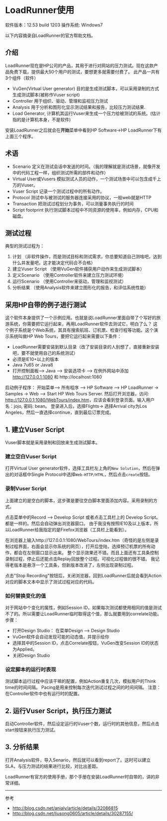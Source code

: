 LoadRunner使用
======

软件版本：12.53 build 1203
操作系统: Windows7

以下内容摘录自LoadRunner的官方帮助文档。

## 介绍
LoadRunner现在是HP公司的产品，其用于进行对网站的压力测试。现在这款产品免费下载，提供最大50个用户的测试，要想更多就需要付费了。
此产品一共有3个组件（软件）

- VuGen(Virtual User generator) 目的是生成测试脚本，可以采用录制的方式生成测试脚本(被称作Vuser script)
- Controller 用于组织、驱动、管理和监视压力测试
- Analysis 用于分析和图形化显示测试结果和报告，比较压力测试结果.
- Load Generator, 计算机其运行Vuser来生成一个压力给被测试的系统。(估计指的是计算机本身，不是软件)

安装LoadRunner之后就会在**开始**菜单中看到HP Software->HP LoadRunner下有上面三个程序。

## 术语

- Scenario 定义在测试会话中发送的时间。（我的理解就是测试场景，就像开发中的代码工程一样，组织测试所需的部件和动作）
- Virtual User或Vusers 模拟测试人员的动作，一个测试场景中可以包含成千上万的Vuser。
- Vuser Script 记录一个测试过程中的所有动作。
- Protocol 测试中与被测试的服务器连接采用的协议，一般web就是HTTP
- Transaction 把测试过程划分为事务，可以测量事务执行的时间
- Script footprint 执行测试脚本过程中不同资源的使用率，例如内存，CPU和磁盘。

## 测试过程

典型的测试过程为：

1. 计划 （非软件操作，而是测试目标和测试需求，你总要知道自己测啥吧，达到什么并发量吧，这才能决定代码合不合格）
2. 建立Vuser Script （使用VuGen软件捕获用户动作来生成测试脚本）
3. 定义Scenario  （使用Controller软件来建立压力测试环境）
4. 运行Scenario （使用Controller来驱动，管理和监视测试）
5. 分析结果  （使用Analysis软件来建立图形化的报告，和评估系统性能）

## 采用HP自带的例子进行测试
这个软件本身提供了一个示例应用。也就是说LoadRunner里面自带了个写好的旅游系统，你需要把它运行起来，再用LoadRunner软件去测试它，明白了么？
这个例子系统是个Web系统，其具有搜索航班、订机票、检查行程等功能。这个演示系统叫做HP Web Tours，要把它运行起来需要以下条件：

- LoadRunner需要安装到默认目录（改了安装目录的人别想了，直接重新安装吧，要不就使用自己的系统测试）
- 必须是IE10+以上的版本
- Java 7u65 or Java8
- 打开控制面板--> Java --> 安装选项卡 --> 在例外网站中添加 http://127.0.0.1:1080 和 http://localhost:1080

启动例子程序： 开始菜单--> 所有程序 --> HP Software --> HP LoadRunner -> Samples -> Web --> Start HP Web Tours Server.
然后打开浏览器，访问: <http://127.0.0.1:1080/WebTours/index.htm>，应该会看到登录页面。输入用户名：jojo, 密码: bean。
登录进入后，选择Flights-> 选择Arrival city为Los Angeles，然后一直选择continue，直到最后订票完成。

## 1. 建立Vuser Script
Vuser脚本就是采用录制和回放来生成测试脚本。

### 建立空白Vuser Script
打开Virtual User generator软件，选择工具栏左上角的`New Solution`，然后在弹出的对话框中Single Protocol中选择`Web-HTTP/HTML`，然后点击`create`按钮。

### 录制Vuser Script
上面建立的是空白的脚本，这步骤是要往空白脚本里面添加内容。采用录制的方式。

点击菜单中的Record --> Develop Script 或者点击工具栏上的 Develop Script。都是一样的。然后会自动弹出浏览器窗口。
由于我没有按照IE10及以上版本，所以LoadRunner给我指定的是Firefox浏览器（工具栏上能看到）。

在浏览器上输入http://127.0.0.1:1080/WebTours/index.htm（奇怪的是左侧是录制过程界面，右面会显示你系统的网页），打开后登陆，选择预订机票的所有动作，都会在左侧窗口显示出来。
整个显示效果还不错。而且上面还有工具条控制录制过程，停止后还能点击Replay回放整个过程。可视化过程做的很不错。
我记得老版本是悬浮一个工具条，但新版本改进了，左侧出现录制过程。

点击"Stop Recording"按钮后，关闭浏览器，回到LoadRunner后就会看到Action对应的脚本文本中显示了测试过程对应的代码。

### 如何替换变化的值
对于网站中个变化的属性，例如Session ID，如果每次测试都使用相同的值是测试不了的。所以需要让LoadRunner临时取得这个值，那么就要用到correlate功能。
步骤：
- 打开Design Studio： 在菜单Design --> Design Studio
- VuGen软件会自动发现可能的动态值，并提示给你
- 选择其中的Session ID，点击Correlate按钮，VuGen改变Session ID的状态为Applied。
- 关闭Design Studio

### 设定脚本的运行时表现
测试脚本运行过程中应该干嘛的配置，例如Action重复几次，模拟用户的Think time的时间间隔。
Pacing是用来控制每次迭代测试过程之间的时间间隔。
注意：在Controller软件中也有运行时的配置。

## 2. 运行Vuser Script，执行压力测试
启动Controller软件，然后设定运行的Vuser个数，运行时的其他信息，然后点击start按钮来执行压力测试。

## 3. 分析结果
打开Analysis软件，导入Senario，然后就可以看到report了。这时可以建立SLA，与压力测试的结果进行比较，对比出差距。


LoadRunner有官方的使用手册，那个手册在安装LoadRunner时自带的，讲的非常详细。


-----------
参考
- <http://blog.csdn.net/anialy/article/details/32086815>
- <http://blog.csdn.net/liusong0605/article/details/30287155/>